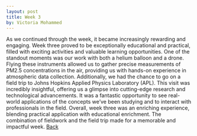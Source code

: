```yaml
---
layout: post
title: Week 3
by: Victoria Mohammed
---
```


As we continued through the week, it became increasingly rewarding and engaging. Week three proved to be exceptionally educational and practical, filled with exciting activities and valuable learning opportunities. One of the standout moments was our work with both a helium balloon and a drone. Flying these instruments allowed us to gather precise measurements of PM2.5 concentrations in the air, providing us with hands-on experience in atmospheric data collection.
Additionally, we had the chance to go on a field trip to Johns Hopkins Applied Physics Laboratory (APL). This visit was incredibly insightful, offering us a glimpse into cutting-edge research and technological advancements. It was a fantastic opportunity to see real-world applications of the concepts we’ve been studying and to interact with professionals in the field.
Overall, week three was an enriching experience, blending practical application with educational enrichment. The combination of fieldwork and the field trip made for a memorable and impactful week.
[Back](./)
